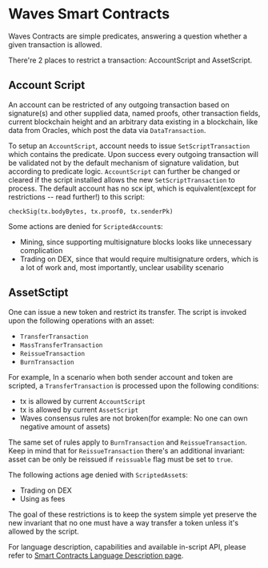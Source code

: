 # Waves Smart Contracts 
Waves Contracts are simple predicates, answering a question whether a given transaction is allowed.

There're 2 places to restrict a transaction: AccountScript and AssetScript.

## Account Script
An account can be restricted of any outgoing transaction based on signature(s) and other supplied data, named proofs, other transaction fields, current blockchain height and an arbitrary data existing in a blockchain, like data from Oracles, which post the data via `DataTransaction`.

To setup an `AccountScript`, account needs to issue `SetScriptTransaction` which contains the predicate. Upon success every outgoing transaction will be validated not by the default mechanism of signature validation, but according to predicate logic. `AccountScript` can further be changed or cleared if the script installed allows the new `SetScriptTransaction` to process. The default account has no scк   ipt, which is equivalent(except for restrictions -- read further!) to this script:

```
checkSig(tx.bodyBytes, tx.proof0, tx.senderPk)
```

Some actions are denied for `ScriptedAccount`s:
 - Mining, since supporting multisignature blocks looks like  unnecessary complication
 - Trading on DEX, since that would require multisignature orders, which is a lot of work and, most importantly, unclear usability scenario

## AssetSctipt

One can issue a new token and restrict its transfer. The script is invoked upon the following operations with an asset:

 - `TransferTransaction`
 - `MassTransferTransaction`
 - `ReissueTransaction`
 - `BurnTransaction`

For example, In a scenario when both sender account and token are scripted, a `TransferTransaction` is processed upon the following conditions: 

 - tx is allowed by current `AccountScript`
 - tx is allowed by current `AssetScript`
 - Waves consensus rules are not broken(for example: No one can own negative amount of assets)

The same set of rules apply to `BurnTransaction` and `ReissueTransaction`. Keep in mind that for `ReissueTransaction` there's an additional invariant: asset can be only be reissued if `reissuable` flag must be set to `true`.

The following actions age denied with `ScriptedAsset`s:

 - Trading on DEX
 - Using as fees

The goal of these restrictions is to keep the system simple yet preserve the new invariant that no one must have a way transfer a token unless it's allowed by the script. 

For language description, capabilities and available in-script API, please refer to [Smart Contracts Language Description page](language-description.md).